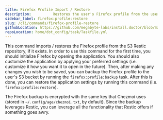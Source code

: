 ```yaml
---
title: Firefox Profile Import / Restore
description:          Restores the user's Firefox profile from the user's S3-backed Restic repository
sidebar_label: firefox:profile:restore
slug: /cli/commands/firefox-profile-restore
githubLocation: https://github.com/megabyte-labs/install.doctor/blob/master/home/dot_config/task/Taskfile.yml#L268
repoLocation: home/dot_config/task/Taskfile.yml
---
```

This command imports / restores the Firefox profile from the S3 Restic repository, if it exists. In order to use this
command for the first time, you should initialize Firefox by opening the application. You should also customize
the application by applying your preferred settings (i.e. customize it how you want it to open in the future). Then, after making
any changes you wish to be saved, you can backup the Firefox profile to the user's S3 bucket
by running the `firefox:profile:backup` task. After this is done, you can restore the application
settings by running this command (i.e. `firefox:profile:restore`).

The Firefox backup is encrypted with the same key that Chezmoi uses (stored in `~/.config/age/chezmoi.txt`, by default).
Since the backup leverages Restic, you can leverage all the functionality that Restic offers if something goes awry.

